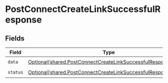 # PostConnectCreateLinkSuccessfulResponse


## Fields

| Field                                                                                                                                      | Type                                                                                                                                       | Required                                                                                                                                   | Description                                                                                                                                |
| ------------------------------------------------------------------------------------------------------------------------------------------ | ------------------------------------------------------------------------------------------------------------------------------------------ | ------------------------------------------------------------------------------------------------------------------------------------------ | ------------------------------------------------------------------------------------------------------------------------------------------ |
| `data`                                                                                                                                     | [Optional[shared.PostConnectCreateLinkSuccessfulResponseData]](undefined/models/shared/postconnectcreatelinksuccessfulresponsedata.md)     | :heavy_check_mark:                                                                                                                         | N/A                                                                                                                                        |
| `status`                                                                                                                                   | [Optional[shared.PostConnectCreateLinkSuccessfulResponseStatus]](undefined/models/shared/postconnectcreatelinksuccessfulresponsestatus.md) | :heavy_check_mark:                                                                                                                         | N/A                                                                                                                                        |